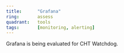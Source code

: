 ```yaml
---
title:      "Grafana"
ring:       assess
quadrant:   tools
tags:       [monitoring, alerting]
---
```


Grafana is being evaluated for CHT Watchdog.